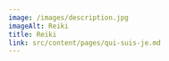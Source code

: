 ```yaml
---
image: /images/description.jpg
imageAlt: Reiki
title: Reiki
link: src/content/pages/qui-suis-je.md
---
```


